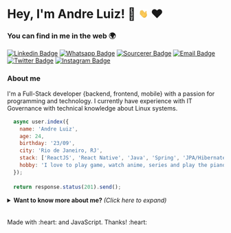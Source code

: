 # Hey, I'm Andre Luiz! :rocket: <img src="assets/hi.gif" width="22px">  :heart: 	 

### You can find in me in the web :earth_africa:


[![Linkedin Badge](https://img.shields.io/badge/-Linkedin-6633cc?style=flat-square&logo=Linkedin&logoColor=white&color=black&link=https://www.linkedin.com/in/andrelduarte/)](https://www.linkedin.com/in/andrelduarte/)
[![Whatsapp Badge](https://img.shields.io/badge/-WhatsApp-6633cc?style=flat-square&logo=Whatsapp&logoColor=white&color=black&link=http://wa.me/5521971819905)](http://wa.me/5521971819905)
[![Sourcerer Badge](https://img.shields.io/badge/-Sourcerer.io-6633cc?style=flat-square&logo=appveyor&logoColor=white&color=black&link=https://sourcerer.io/andrelduarte)](https://sourcerer.io/andrelduarte)
[![Email Badge](https://img.shields.io/badge/-Email-3ABFE6?style=flat-square&logo=minutemailer&color=black&&logoColor=white&link=mailto:and969696@outlook.com)](mailto:and969696@outlook.com)
[![Twitter Badge](https://img.shields.io/badge/-Twitter-1ca0f1?style=flat-square&logo=twitter&color=black&logoColor=white&link=https://twitter.com/AndrelDuarte10)](https://twitter.com/AndrelDuarte10)
[![Instagram Badge](https://img.shields.io/badge/-Instagram-C13584?style=flat-square&logo=instagram&color=black&logoColor=white&link=https://www.instagram.com/andreludc)](https://www.instagram.com/andreludc)



### About me

I'm a Full-Stack developer {backend, frontend, mobile} with a passion for programming and technology. I currently have experience with IT Governance with technical knowledge about Linux systems.
<br>

```javascript
  async user.index({
    name: 'Andre Luiz',
    age: 24,
    birthday: '23/09',
    city: 'Rio de Janeiro, RJ',
    stack: ['ReactJS', 'React Native', 'Java', 'Spring', 'JPA/Hibernate', 'PHP/Laravel', '(My|Postgre)SQL'],
    hobby: 'I love to play game, watch anime, series and play the piano and guitar'
  });

  return response.status(201).send();
```





<details>
  <summary> <b> Want to know more about me? </b> <i>(Click here to expand)</i> </summary>
  <br>

![andrelDuarte github stats](https://github-readme-stats.vercel.app/api?username=andrelDuarte&show_icons=true&theme=radical)

<br><br>
<details align="left">
  <summary>🏆</summary>
  </details>


## Some Technologies

<hr>

![HTML5](https://img.shields.io/badge/-HTML5-E34F26?style=flat-square&logo=html5&logoColor=white)
![CSS3](https://img.shields.io/badge/-CSS3-549FDE?style=flat-square&logo=css3&logoColor=white)
![JavaScript](https://img.shields.io/badge/-JavaScript%20ES6-F7B93E?style=flat-square&logo=javascript&logoColor=black)
![Java](https://img.shields.io/badge/-Java-DE252C?style=flat-square&logo=java&logoColor=white)
![php](https://img.shields.io/badge/-php-000000?style=flat-square&logo=php&logoColor=white)
![React](https://img.shields.io/badge/-React%20JS-262B32?style=flat-square&logo=react&logoColor=00D0F6)
![React Native](https://img.shields.io/badge/-React%20Native-262B32?style=flat-square&logo=react&logoColor=00D0F6)
![Spring Boot](https://img.shields.io/badge/-Spring-199F3A?style=flat-square&logo=Spring&logoColor=white)
![Laravel](https://img.shields.io/badge/-Laravel-F34E39?style=flat-square&logo=Laravel&logoColor=white)
![PostgreSQL](https://img.shields.io/badge/-PostgreSQL-31648C?style=flat-square&logo=postgresql&logoColor=white)
![MySQL](https://img.shields.io/badge/-MySQL-00758F?style=flat-square&logo=mysql&logoColor=white)
![Docker](https://img.shields.io/badge/-Docker-46a2f1?style=flat-square&logo=docker&logoColor=white)
![Git](https://img.shields.io/badge/-Git-F05032?style=flat-square&logo=git&logoColor=white)
![npm](https://img.shields.io/badge/-NPM-CB3837?style=flat-square&logo=npm&logoColor=white)
![Styled Components](https://img.shields.io/badge/-Styled_Components-db7092?style=flat-square&logo=styled-components&logoColor=white)
![Insomnia](https://img.shields.io/badge/-Insomnia-5849BE?style=flat-square&logo=insomnia&logoColor=white)
![Postman](https://img.shields.io/badge/-Postman-FD602F?style=flat-square&logo=postman&logoColor=white)
![VSCode](https://img.shields.io/badge/-VSCode-0085D1?style=flat-square&logo=visual-studio-code&logoColor=white)
![Heroku](https://img.shields.io/badge/-Heroku-430098?style=flat-square&logo=heroku&logoColor=white)
![Amazon AWS](https://img.shields.io/badge/Amazon%20AWS-232F3E?style=flat-square&logo=amazon-aws&logoColor=white)
![Prettier](https://img.shields.io/badge/-Prettier-1A2B34?style=flat-square&logo=prettier&logoColor=white)
![Adobe XD](https://img.shields.io/badge/-Adobe%20XD-450135?style=flat-square&logo=adobe-xd&logoColor=white)
![Figma](https://img.shields.io/badge/-Figma-EA4C1D?style=flat-square&logo=figma&logoColor=white)
![Linux](https://img.shields.io/badge/-Linux-111?style=flat-square&logo=linux&logoColor=white)
![Windows](https://img.shields.io/badge/-Windows-00ADEF?style=flat-square&logo=windows&logoColor=white)
![Jenkins](https://img.shields.io/badge/-Jenkins-064C62?style=flat-square&logo=jenkins&logoColor=white)

</details>
</details>
<br><br>
  Made with :heart: and JavaScript.
  Thanks! :heart:
